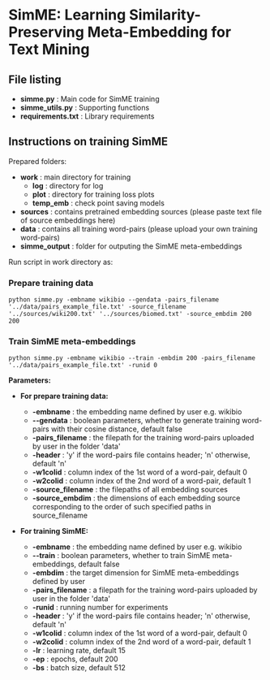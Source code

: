 # SimME: Learning Similarity-Preserving Meta-Embedding for Text Mining


## File listing
+ __simme.py__ : Main code for SimME training
+ __simme_utils.py__ : Supporting functions
+ __requirements.txt__ : Library requirements


## Instructions on training SimME

Prepared folders:
+ __work__ : main directory for training 
    + __log__ : directory for log
    + __plot__ : directory for training loss plots
    + __temp_emb__ : check point saving models
+ __sources__ : contains pretrained embedding sources (please paste text file of source embeddings here)
+ __data__ : contains all training word-pairs (please upload your own training word-pairs)
+ __simme_output__ : folder for outputing the SimME meta-embeddings




Run script in work directory as:

### Prepare training data
    python simme.py -embname wikibio --gendata -pairs_filename '../data/pairs_example_file.txt' -source_filename '../sources/wiki200.txt' '../sources/biomed.txt' -source_embdim 200 200 
    
### Train SimME meta-embeddings
    python simme.py -embname wikibio --train -embdim 200 -pairs_filename '../data/pairs_example_file.txt' -runid 0 
    
    
<b>Parameters:</b>

+ __For prepare training data:__
  + __-embname__ : the embedding name defined by user e.g. wikibio
  + __--gendata__ : boolean parameters, whether to generate training word-pairs with their cosine distance, default false
  + __-pairs_filename__ : the filepath for the training word-pairs uploaded by user in the folder 'data'
  + __-header__ : 'y' if the word-pairs file contains header; 'n' otherwise, default 'n'
  + __-w1colid__ : column index of the 1st word of a word-pair, default 0
  + __-w2colid__ : column index of the 2nd word of a word-pair, default 1
  + __-source_filename__ : the filepaths of all embedding sources 
  + __-source_embdim__ : the dimensions of each embedding source corresponding to the order of such specified paths in source_filename

+ __For training SimME:__
  + __-embname__ : the embedding name defined by user e.g. wikibio
  + __--train__ : boolean parameters, whether to train SimME meta-embeddings, default false
  + __-embdim__ : the target dimension for SimME meta-embeddings defined by user
  + __-pairs_filename__ : a filepath for the training word-pairs uploaded by user in the folder 'data'
  + __-runid__ : running number for experiments
  + __-header__ : 'y' if the word-pairs file contains header; 'n' otherwise, default 'n'
  + __-w1colid__ : column index of the 1st word of a word-pair, default 0
  + __-w2colid__ : column index of the 2nd word of a word-pair, default 1
  + __-lr__ : learning rate, default 15
  + __-ep__ : epochs, default 200
  + __-bs__ : batch size, default 512
  
  
